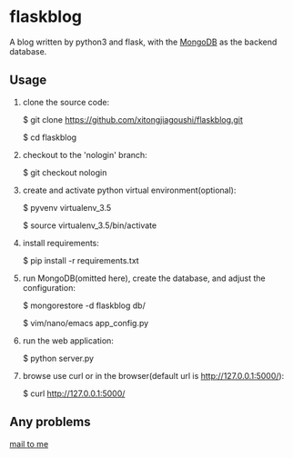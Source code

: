 # flaskblog

A blog written by python3 and flask, with the [MongoDB](https://www.mongodb.com/) as the backend database.



## Usage

1. clone the source code:

   $ git clone https://github.com/xitongjiagoushi/flaskblog.git

   $ cd flaskblog

2. checkout to the 'nologin' branch:

   $ git checkout nologin

3. create and activate python virtual environment(optional):

   $ pyvenv virtualenv_3.5

   $ source virtualenv_3.5/bin/activate

4. install requirements:

   $ pip install -r requirements.txt

5. run MongoDB(omitted here), create the database, and adjust the configuration:

   $ mongorestore -d flaskblog db/

   $ vim/nano/emacs app_config.py

6. run the web application:

   $ python server.py

7. browse use curl or in the browser(default url is http://127.0.0.1:5000/):

   $ curl http://127.0.0.1:5000/


## Any problems

[mail to me](mailto:root@brctl.com)
